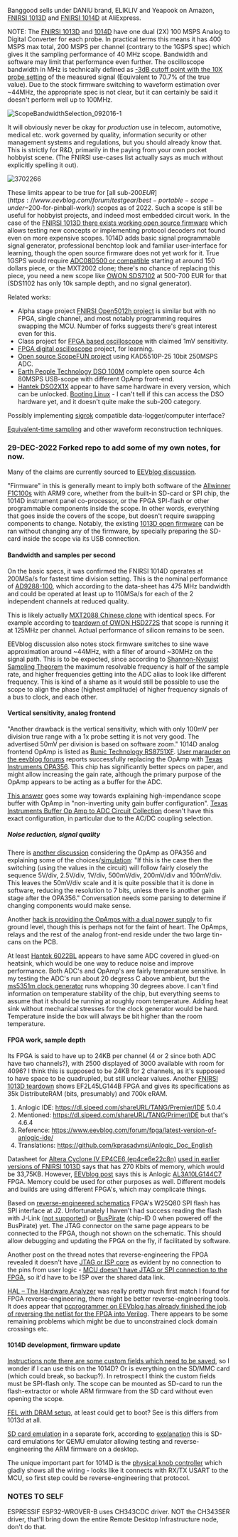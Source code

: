 Banggood sells under DANIU brand, ELIKLIV and Yeapook on Amazon, [FNIRSI 1013D](https://www.aliexpress.com/af/1013d.html) and [FNIRSI 1014D](https://www.aliexpress.com/af/1014d.html) at AliExpress.

NOTE: The [FNIRSI 1013D](http://fnirsi.cn/productinfo/556152.html) and [1014D](http://fnirsi.cn/productinfo/575891.html) have one dual (2X) 100 MSPS Analog to Digital Converter for each probe. In practical terms this means it has 400 MSPS max total, 200 MSPS per channel (contrary to the 1GSPS spec) which gives it the sampling performance of 40 MHz scope. Bandwidth and software may limit that performance even further. The oscilloscope bandwidth in MHz is technically defined as [-3dB cutoff point with the 10X probe setting](https://www.tek.com/en/support/faqs/how-bandwidth-defined-oscilloscope-0) of the measured signal (Equivalent to 70.7% of the true value). Due to the stock firmware switching to waveform estimation over ~44MHz, the appropriate spec is not clear, but it can certainly be said it doesn't perform well up to 100MHz.

![ScopeBandwidthSelection_092016-1](https://user-images.githubusercontent.com/13755049/210172722-59bac364-45af-469d-aeff-836f72458478.jpg "SIGLENT oscilloscope bandwidth determination")

It will obviously never be okay for *production* use in telecom, automotive, medical etc. work governed by quality, information security or other management systems and regulations, but you should already know that. This is strictly for R&D, primarily in the paying from your own pocket hobbyist scene. (The FNIRSI use-cases list actually says as much without explicitly spelling it out).

![3702266](https://user-images.githubusercontent.com/13755049/210172651-015619f0-44b2-4eb2-a4f5-f898484ce5ba.png "FNIRSI 1013D/1014D oscilloscope use-cases")

These limits appear to be true for [all sub-$200EUR](https://www.eevblog.com/forum/testgear/best-portable-scope-under-$200-for-pinball-work/) scopes as of 2022. Such a scope is still be useful for hobbyist projects, and indeed most embedded circuit work. In the case of the [FNIRSI 1013D there exists working open source firmware](https://github.com/pecostm32/FNIRSI_1013D_Firmware) which allows testing new concepts or implementing protocol decoders not found even on more expensive scopes. 1014D adds basic signal programmable signal generator, professional benchtop look and familiar user-interface for learning, though the open source firmware does not yet work for it. True 1GSPS would require [ADC08D500 or compatible](https://www.ti.com/product/ADC08D500/part-details/ADC08D500CIYB/NOPB) starting at around 150 dollars piece, or the MXT2002 clone; there's no chance of replacing this piece, you need a new scope like [OWON SDS7102](https://www.aliexpress.com/af/sds7102.html) at 500-700 EUR for that (SDS1102 has only 10k sample depth, and no signal generator).

Related works:
* Alpha stage project [FNIRSI Open5012h project](https://github.com/ataradov/open-5012h) is similar but with no FPGA, single channel, and most notably programming requires swapping the MCU. Number of forks suggests there's great interest even for this.
* Class project for [FPGA based oscilloscope](https://github.com/agural/FPGA-Oscilloscope) with claimed 1mV sensitivity.
* [FPGA digital oscilloscope](https://www.fpga4fun.com/digitalscope.html) project, for learning.
* [Open source ScopeFUN project](https://www.scopefun.com/) using KAD5510P-25 10bit 250MSPS ADC.
* [Earth People Technology DSO 100M](https://earthpeopletechnology.com/digital_storage_oscilloscope_dso_100m) complete open source 4ch 80MSPS USB-scope with different OpAmp front-end.
* [Hantek DSO2X1X](https://www.eevblog.com/forum/testgear/hacking-the-dso2x1x/) appear to have same hardware in every version, which can be unlocked. [Booting Linux](https://github.com/AndrewBCN/Hantek_DSO2x1x_Linux) - I can't tell if this can access the DSO hardware yet, and it doesn't quite make the sub-200 category.

Possibly implementing [sigrok](https://sigrok.org/wiki/Main_Page) compatible data-logger/computer interface?

[Equivalent-time sampling](https://www.tek.com/en/documents/application-note/real-time-versus-equivalent-time-sampling) and other waveform reconstruction techniques.

### 29-DEC-2022 Forked repo to add some of my own notes, for now.

Many of the claims are currently sourced to [EEVblog discussion](https://www.eevblog.com/forum/testgear/new-bench-scope-fnirsi-1014d-7-1gsas/msg4604008/#msg4604008).

"Firmware" in this is generally meant to imply both software of the [Allwinner F1C100s](https://www.cnx-software.com/2022/01/27/allwinner-f1c100s-handheld-computer-should-cost-15-to-manufacture/) with ARM9 core, whether from the built-in SD-card or SPI chip, the 1014D instrument panel co-processor, or the FPGA SPI-flash or other programmable components inside the scope. In other words, everything that goes inside the covers of the scope, but doesn't require swapping components to change. Notably, the existing [1013D open firmware](https://github.com/pecostm32/FNIRSI_1013D_Firmware) can be ran without changing any of the firmware, by specially preparing the SD-card inside the scope via its USB connection.

#### Bandwidth and samples per second

On the basic specs, it was confirmed the FNIRSI 1014D operates at 200MSa/s for fastest time division setting. This is the nominal performance of [AD9288-100](https://www.analog.com/media/en/technical-documentation/data-sheets/AD9288.pdf), which according to the data-sheet has 475 MHz bandwidth and could be operated at least up to 110MSa/s for each of the 2 independent channels at reduced quality.

This is likely actually [MXT2088 Chinese clone](http://web.archive.org/web/20211001051828/http://www.mxtronics.com/n107/n124/n181/n184/c692/attr/2630.pdf) with identical specs. For example according to [teardown of OWON HSD272S](http://www.kerrywong.com/2021/09/18/teardown-of-an-owon-hds272s-3-in-1-handheld-oscilloscope-dmm-awg-compared-with-hantek-2d72/) that scope is running it at 125MHz per channel. Actual performance of silicon remains to be seen.

EEVblog discussion also notes stock firmware switches to sine wave approximation around ~44MHz, with a filter of around ~30MHz on the signal path. This is to be expected, since according to [Shannon-Nyquist Sampling Theorem](https://www.allaboutcircuits.com/technical-articles/nyquist-shannon-theorem-understanding-sampled-systems/) the maximum resolvable frequency is half of the sample rate, and higher frequencies getting into the ADC alias to look like different frequency. This is kind of a shame as it would still be possible to use the scope to align the phase (highest amplitude) of higher frequency signals of a bus to clock, and each other.

#### Vertical sensitivity, analog frontend

"Another drawback is the vertical sensitivity, which with only 100mV per division true range with a 1x probe setting it is not very good. The advertised 50mV per division is based on software zoom." 1014D analog frontend OpAmp is listed as [Runic Technology RS8751XF](https://www.run-ic.com/upload/web/uploads/file/20210421/wD788577TDFQf917d01M2Jj2zb6SkR8M.pdf). [User marauder on the eevblog forums](https://www.eevblog.com/forum/testgear/fnirsi-1013d-100mhz-tablet-oscilloscope/msg4354150/#msg4354150) reports successfully replacing the OpAmp with [Texas Instruments OPA356](https://www.ti.com/lit/gpn/opa356). This chip has significantly better specs on paper, and might allow increasing the gain rate, although the primary purpose of the OpAmp appears to be acting as a buffer for the ADC.

[This answer](https://itecnotes.com/electrical/electronic-attenuation-oscilloscope-front-end/](https://electronics.stackexchange.com/questions/58115/how-to-achieve-high-impedance-input-on-opamp-without-sacrificing-bandwidth)) goes some way towards explaining high-impendance scope buffer with OpAmp in "non-inverting unity gain buffer configuration". [Texas Instruments Buffer Op Amp to ADC Circuit Collection](https://www.ti.com/lit/pdf/sloa098) doesn't have this exact configuration, in particular due to the AC/DC coupling selection.

##### Noise reduction, signal quality

There is [another discussion](https://www.eevblog.com/forum/testgear/fnirsi-1013d-100mhz-tablet-oscilloscope/msg3148590/#msg3148590) considering the OpAmp as OPA356 and explaining some of the choices/[simulation](https://www.eevblog.com/forum/testgear/fnirsi-1013d-100mhz-tablet-oscilloscope/msg3147914/#msg3147914): "If this is the case then the switching (using the values in the circuit) will follow fairly closely the sequence 5V/div, 2.5V/div, 1V/div, 500mV/div, 200mV/div and 100mV/div.  This leaves the 50mV/div scale and it is quite possible that it is done in software, reducing the resolution to 7 bits, unless there is another gain stage after the OPA356." Conversation needs some parsing to determine if changing components would make sense.

Another [hack is providing the OpAmps with a dual power supply](https://www.eevblog.com/forum/testgear/fnirsi-1013d-100mhz-tablet-oscilloscope/msg4536116/#msg4536116) to fix ground level, though this is perhaps not for the faint of heart. The OpAmps, relays and the rest of the analog front-end reside under the two large tin-cans on the PCB.

At least [Hantek 6022BL](https://sigrok.org/wiki/Hantek_6022BL) appears to have same ADC covered in glued-on heatsink, which would be one way to reduce noise and improve performance. Both ADC's and OpAmp's are fairly temperature sensitive. In my testing the ADC's run about 20 degress C above ambient, but the [ms5351m clock generator](https://www.qrp-labs.com/images/synth/ms5351m.pdf) runs whopping 30 degrees above. I can't find information on temperature stability of the chip, but everything seems to assume that it should be running at roughly room temperature. Adding heat sink without mechanical stresses for the clock generator would be hard. Temperature inside the box will always be bit higher than the room temperature.

#### FPGA work, sample depth

Its FPGA is said to have up to 24KB per channel (4 or 2 since both ADC have two channels?), with 2500 displayed of 3000 available with room for 4096? I think this is supposed to be 24KB for 2 channels, as it's supposed to have space to be quadrupled, but still unclear values. Another [FNIRSI 1013D teardown](https://www.cnx-software.com/2022/11/16/fnirsi-1013d-teardown-and-mini-review-a-portable-oscilloscope-based-on-allwinner-cpu-anlogic-fgpa/) shows EF2L45LG144B FPGA and gives its specifications as 35k DistributeRAM (bits, presumably) and 700k eRAM.

1. Anlogic IDE: https://dl.sipeed.com/shareURL/TANG/Premier/IDE 5.0.4
2. Mentioned: https://dl.sipeed.com/shareURL/TANG/Primer/IDE but that's 4.6.4
3. Reference: https://www.eevblog.com/forum/fpga/latest-version-of-anlogic-ide/
4. Translations: https://github.com/kprasadvnsi/Anlogic_Doc_English

Datasheet for [Altera Cyclone IV EP4CE6 (ep4ce6e22c8n)](https://www.altera-price.com/files/7f/EP4CE40F23C6N.pdf) [used in earlier versions of FNIRSI 1013D](https://www.eevblog.com/forum/testgear/fnirsi-1013d-100mhz-tablet-oscilloscope/msg4027378/#msg4027378) says that has 270 Kbits of memory, which would be 33,75KB. However, [EEVblog post](https://www.eevblog.com/forum/fpga/reverse-engineering-anlogic-al3_10-fpga/) says this is Anlogic [AL3A10LG144C7](https://www.eevblog.com/forum/testgear/fnirsi-1013d-100mhz-tablet-oscilloscope/msg3885095/#msg3885095) FPGA. Memory could be used for other purposes as well. Different models and builds are using different FPGA's, which may complicate things.

Based on [reverse-engineered schematics](https://github.com/pecostm32/FNIRSI-1013D-1014D-Hack/blob/main/Schematics/1014D/Scope_1014D_Data_Acquisition.png) FPGA's W25Q80 SPI flash has SPI interface at J2. Unfortunately I haven't had success reading the flash with J-Link ([not supported](https://www.segger.com/supported-devices/winbond/spi)) or [BusPirate](https://learn.sparkfun.com/tutorials/bus-pirate-v36a-hookup-guide/all) (chip-ID 0 when powered off the BusPirate) yet. The JTAG connector on the same page appears to be connected to the FPGA, though not shown on the schematic. This should allow debugging and updating the FPGA on the fly, if facilitated by software.

Another post on the thread notes that reverse-engineering the FPGA revealed it doesn't have [JTAG or ISP core](https://www.altera-price.com/files/51/DC-VIDEO-TVP5146N.pdf) as evident by no connection to the pins from user logic - [MCU doesn't have JTAG or SPI connection to the FPGA](https://github.com/pecostm32/FNIRSI-1013D-1014D-Hack/blob/main/Schematics/1014D/Scope_1014D_Processor.png), so it'd have to be ISP over the shared data link.

[HAL – The Hardware Analyzer](https://github.com/emsec/hal) was really pretty much first match I found for FPGA reverse-engineering, there might be better reverse-engineering tools. It does appear that [pcprogrammer on EEVblog has already finished the job of reversing the netlist for the FPGA into Verilog](https://www.eevblog.com/forum/fpga/reverse-engineering-anlogic-al3_10-fpga/50/#lastPost). There appears to be some remaining problems which might be due to unconstrained clock domain crossings etc.

#### 1014D development, firmware update

[Instructions note there are some custom fields which need to be saved](https://github.com/pecostm32/FNIRSI-1013D-1014D-Hack/tree/main/Test%20code/fnirsi_1014d_firmware_backup), so I wonder if I can use this on the 1014D? Or is everything on the SD/MMC card (which could break, so backup?). In retrospect I think the custom fields must be SPI-flash only. The scope can be mounted as SD-card to run the flash-extractor or whole ARM firmware from the SD card without even opening the scope.

[FEL with DRAM setup](https://github.com/pecostm32/FNIRSI-1013D-1014D-Hack/tree/main/Test%20code/fnirsi_1014d_startup_with_fel), at least could get to boot? See is this differs from 1013d at all.

[SD card emulation](https://github.com/froloffw7/FNIRSI-1013D-1014D-Hack) in a separate fork, according to [explanation](https://www.eevblog.com/forum/testgear/fnirsi-1013d-100mhz-tablet-oscilloscope/msg4326355/#msg4326355) this is SD-card emulations for QEMU emulator allowing testing and reverse-engineering the ARM firmware on a desktop.

The unique important part for 1014D is the [physical knob controller](https://github.com/pecostm32/FNIRSI-1013D-1014D-Hack/blob/main/Schematics/1014D/Scope_1014D_User_Interface.png) which gladly shows all the wiring - looks like it connects with RX/TX USART to the MCU, so first step could be reverse-engineering that protocol.

### NOTES TO SELF

ESPRESSIF ESP32-WROVER-B uses CH343CDC driver. NOT the CH343SER driver, that'll bring down the entire Remote Desktop Infrastructure node, don't do that.
